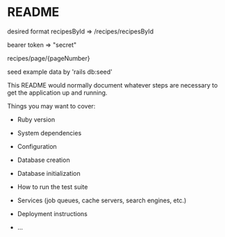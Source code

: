 # README

desired format recipesById => /recipes/recipesById

bearer token => "secret"

recipes/page/{pageNumber}

seed example data by 'rails db:seed'

This README would normally document whatever steps are necessary to get the
application up and running.

Things you may want to cover:

* Ruby version

* System dependencies

* Configuration

* Database creation

* Database initialization

* How to run the test suite

* Services (job queues, cache servers, search engines, etc.)

* Deployment instructions

* ...
